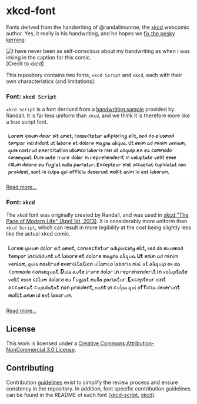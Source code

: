 # xkcd-font

Fonts derived from the handwriting of @randallmunroe, the [xkcd](https://xkcd.com) webcomic author.
Yes, it really is his handwriting, and he hopes we [fix the pesky kerning](http://xkcd.com/1015/):

![I have never been as self-conscious about my handwriting as when I was inking in the caption for this comic.](https://imgs.xkcd.com/comics/kerning.png)
[Credit to xkcd]

This repository contains two fonts, ``xkcd Script`` and ``xkcd``, each with their own characteristics (and limitations):

### Font: ``xkcd Script``

``xkcd Script`` is a font derrived from a [handwriting sample](xkcd-script/generator/handwriting_minimal.png) provided by Randall.
It is far less uniform than ``xkcd``, and we think it is therefore more like a true script font.

![Sample of xkcd-script](xkcd-script/samples/ipsum.png)

[Read more...](xkcd-script/README.md)


### Font: ``xkcd``

The ``xkcd`` font was originally created by Randall, and was used in [xkcd "The Pace of Modern Life" (April 1st, 2013)](https://xkcd.com/1227/).
It is considerably more uniform than ``xkcd Script``, which can result in more legibility at the cost being slightly less like the actual xkcd comic.

![Sample of xkcd](xkcd/samples/ipsum.png)

[Read more...](xkcd/README.md)

## License

This work is licensed under a [Creative Commons Attribution-NonCommercial 3.0 License](LICENSE).

## Contributing

Contribution [guidelines](.github/CONTRIBUTING) exist to simplify the review process and ensure constency in the repository.
In addition, font specific contribution guidelines can be found in the README of each font ([xkcd-script](xkcd-script/README.md), [xkcd](xkcd/README.md)).
